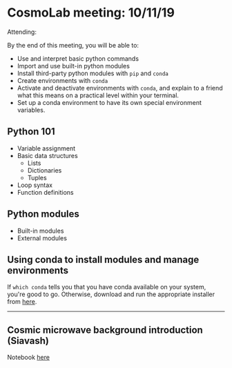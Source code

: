 # CosmoLab meeting: 10/11/19

Attending:

By the end of this meeting, you will be able to:

* Use and interpret basic python commands
* Import and use built-in python modules
* Install third-party python modules with `pip` and `conda`
* Create environments with `conda`
* Activate and deactivate environments with `conda`, and explain to a friend what this means on a practical
  level within your terminal.
* Set up a conda environment to have its own special environment variables.

## Python 101

* Variable assignment
* Basic data structures
    - Lists
    - Dictionaries
    - Tuples
* Loop syntax
* Function definitions

## Python modules

* Built-in modules
* External modules

## Using conda to install modules and manage environments

If `which conda` tells you that you have conda available on your system, you're good to go.
Otherwise, download and run the appropriate installer from [here](https://docs.conda.io/en/latest/miniconda.html).


--------------------------
## Cosmic microwave background introduction (Siavash)

Notebook [here](https://github.com/syasini/cmb_tutorials/blob/master/power_spectrum.ipynb)
